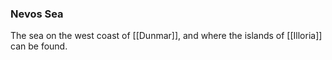 ### Nevos Sea

The sea on the west coast of [[Dunmar]], and where the islands of [[Illoria]] can be found. 

